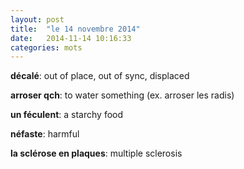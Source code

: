 ```yaml
---
layout: post
title:  "le 14 novembre 2014"
date:   2014-11-14 10:16:33
categories: mots
---
```


**décalé**: out of place, out of sync, displaced

**arroser qch**: to water something (ex. arroser les radis)

**un féculent**: a starchy food

**néfaste**: harmful

**la sclérose en plaques**: multiple sclerosis
